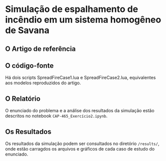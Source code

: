 # Simulação de espalhamento de incêndio em um sistema homogêneo de Savana

## O Artigo de referência


## O código-fonte
Há dois scripts SpreadFireCase1.lua e SpreadFireCase2.lua, equivalentes aos modelos reproduzidos do artigo.  

## O Relatório
O enunciado do problema e a análise dos resultados da simulação estão descritos no notebook `CAP-465_Exercício2.ipynb`. 

## Os Resultados
Os resultados da simulação podem ser consultados no diretório `/results/`, onde estão carragdos os arquivos e gráficos de cada caso de estudo do enunciado. 
